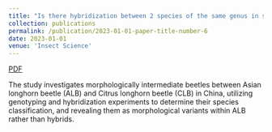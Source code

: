 ```yaml
---
title: "Is there hybridization between 2 species of the same genus in sympatry?ÑThe genetic relationships between Anoplophora glabripennis, Anoplophora chinensis, and putative hybrids"
collection: publications
permalink: /publication/2023-01-01-paper-title-number-6
date: 2023-01-01
venue: 'Insect Science'
---
```


<a href='http://mimingcui.github.io/files/InsectScience2023_Qin.pdf'>PDF</a>

The study investigates morphologically intermediate beetles between Asian longhorn beetle (ALB) and Citrus longhorn beetle (CLB)  in China, utilizing genotyping and hybridization experiments to determine their species classification, and revealing them as morphological variants within ALB rather than hybrids.
